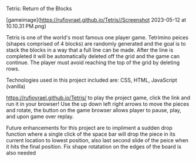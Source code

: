 Tetris: Return of the Blocks

[gameimage](https://rufioyrael.github.io/Tetris//Screenshot 2023-05-12 at 10.10.31 PM.png)

Tetris is one of the world's most famous one player game. Tetrimino peices (shapes comprised of 4 blocks) are randomly generated and the goal is to stack the blocks in a way that a full line can be made. After the line is completed it will be automatically deleted off the grid and the game can continue. The player must avoid reaching the top of the grid by deleting rows.

Technologies used in this project included are: CSS, HTML, JavaScript (vanilla)

https://rufioyrael.github.io/Tetris/ to play the project game, click the link and run it in your browser!
Use the up down left right arrows to move the pieces and rotate, the button on the game browser allows player to pause, play, and upon game over replay.

Future enhancements for this project are to impliment a sudden drop function where a single click of the space bar will drop the piece in its current location to lowest position, also last second slide of the peice when it hits the final position. Fix shape rotatation on the edges of the board is also needed
